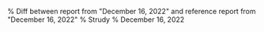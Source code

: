 % Diff between report from "December 16, 2022" and reference report from "December 16, 2022"
% Strudy
% December 16, 2022


